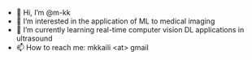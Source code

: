 - 👋 Hi, I’m @m-kk
- 👀 I’m interested in the application of ML to medical imaging
- 🌱 I’m currently learning real-time computer vision DL applications in ultrasound
- 📫 How to reach me: mkkaili \<at\> gmail
